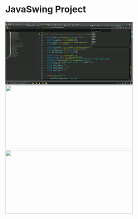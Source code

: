 # JavaSwing Project

<img src="https://github.com/gototheTK/JavaSwing/blob/master/%EC%BA%A1%EC%B3%90%EC%98%81%EC%83%811.gif" width="400" height="200">
<img src="https://github.com/gototheTK/JavaSwing/blob/master/%EC%BA%A1%EC%B3%90%EC%98%81%EC%83%812.gif" width="400" height="200">
<img src="https://github.com/gototheTK/JavaSwing/blob/master/%EC%BA%A1%EC%B3%90%EC%98%81%EC%83%813.gif" width="400" height="200">
